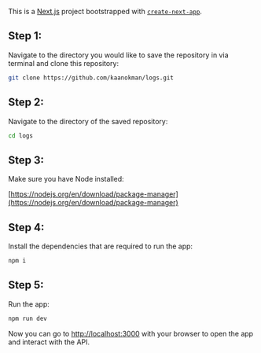 This is a [Next.js](https://nextjs.org) project bootstrapped with [`create-next-app`](https://nextjs.org/docs/app/api-reference/cli/create-next-app).

## Step 1: 
Navigate to the directory you would like to save the repository in via terminal and clone this repository:

```bash
git clone https://github.com/kaanokman/logs.git
```

## Step 2:
Navigate to the directory of the saved repository:

```bash
cd logs
```

## Step 3:
Make sure you have Node installed:

[https://nodejs.org/en/download/package-manager](https://nodejs.org/en/download/package-manager)

## Step 4:
Install the dependencies that are required to run the app:

```bash
npm i
```

## Step 5:
Run the app:
```bash
npm run dev
```

Now you can go to [http://localhost:3000](http://localhost:3000) with your browser to open the app and interact with the API.
